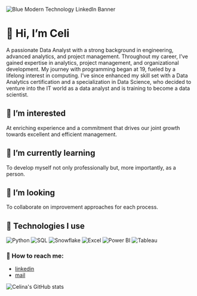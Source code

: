 
![Blue Modern Technology LinkedIn Banner](https://github.com/user-attachments/assets/779dbe77-f12b-4778-9eba-9b21fdd3ffed)

# 👋 **Hi, I’m Celi**

A passionate Data Analyst with a strong background in engineering, advanced analytics, and project management. Throughout my career, I’ve gained expertise in analytics, project management, and organizational development. My journey with programming began at 19, fueled by a lifelong interest in computing. I’ve since enhanced my skill set with a Data Analytics certification and a specialization in Data Science, who decided to venture into the IT world as a data analyst and is training to become a data scientist.

##  👀 I’m interested 

At enriching experience and a commitment that drives our joint growth towards excellent and efficient management.

## 🌱 I’m currently learning

To develop myself not only professionally but, more importantly, as a person.

## 💞️ I’m looking 

To collaborate on improvement approaches for each process.

## 🔧 Technologies I use

![Python](https://img.shields.io/badge/Python-3776AB?style=for-the-badge&logo=python&logoColor=white)
![SQL](https://img.shields.io/badge/SQL-00758F?style=for-the-badge&logo=sql&logoColor=white)
![Snowflake](https://img.shields.io/badge/Snowflake-2389DA?style=for-the-badge&logo=snowflake&logoColor=white)
![Excel](https://img.shields.io/badge/Microsoft_Excel-217346?style=for-the-badge&logo=microsoft-excel&logoColor=white)
![Power BI](https://img.shields.io/badge/Power_BI-F2C811?style=for-the-badge&logo=power-bi&logoColor=black)
![Tableau](https://img.shields.io/badge/Tableau-E97627?style=for-the-badge&logo=tableau&logoColor=white)


### 🔎 How to reach me:
 
  - [linkedin](www.linkedin.com/in/celinagriselfurbatto)
  - [mail](celifurbis@gmail.com)

  ![Celina's GitHub stats](https://github-readme-stats.vercel.app/api?username=celifurbis&show_icons=true&theme=radical)
  
<!---
celifurbis/celifurbis is a ✨ special ✨ repository because its `README.md` (this file) appears on your GitHub profile.
You can click the Preview link to take a look at your changes.
--->

